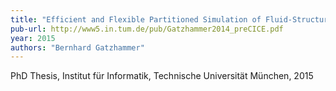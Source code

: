 ```yaml
---
title: "Efficient and Flexible Partitioned Simulation of Fluid-Structure Interactions"
pub-url: http://www5.in.tum.de/pub/Gatzhammer2014_preCICE.pdf
year: 2015
authors: "Bernhard Gatzhammer"
---
```

PhD Thesis, Institut für Informatik, Technische Universität München, 2015
